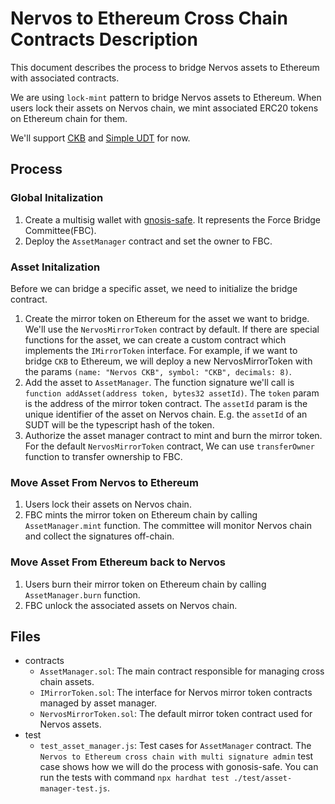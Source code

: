 # Nervos to Ethereum Cross Chain Contracts Description

This document describes the process to bridge Nervos assets to Ethereum with associated contracts.

We are using `lock-mint` pattern to bridge Nervos assets to Ethereum. When users lock their assets on Nervos chain,
we mint associated ERC20 tokens on Ethereum chain for them.

We'll support [CKB](https://www.coingecko.com/en/coins/nervos-network) and
[Simple UDT](https://github.com/nervosnetwork/rfcs/blob/master/rfcs/0025-simple-udt/0025-simple-udt.md) for now.

## Process

### Global Initalization

1. Create a multisig wallet with [gnosis-safe](https://gnosis-safe.io/). It represents the Force Bridge Committee(FBC).
2. Deploy the `AssetManager` contract and set the owner to FBC.

### Asset Initalization

Before we can bridge a specific asset, we need to initialize the bridge contract.

1. Create the mirror token on Ethereum for the asset we want to bridge. We'll use the `NervosMirrorToken` contract by
default. If there are special functions for the asset, we can create a custom contract which implements the
`IMirrorToken` interface. For example, if we want to bridge `CKB` to Ethereum, we will deploy a new NervosMirrorToken
with the params `(name: "Nervos CKB", symbol: "CKB", decimals: 8)`.
2. Add the asset to `AssetManager`. The function signature we'll call is `function addAsset(address token, bytes32 assetId)`.
The `token` param is the address of the mirror token contract. The `assetId` param is the unique identifier of the asset
on Nervos chain. E.g. the `assetId` of an SUDT will be the typescript hash of the token.
3. Authorize the asset manager contract to mint and burn the mirror token. For the default `NervosMirrorToken` contract,
We can use `transferOwner` function to transfer ownership to FBC.

### Move Asset From Nervos to Ethereum

1. Users lock their assets on Nervos chain.
2. FBC mints the mirror token on Ethereum chain by calling `AssetManager.mint` function. The committee will monitor
Nervos chain and collect the signatures off-chain.

### Move Asset From Ethereum back to Nervos

1. Users burn their mirror token on Ethereum chain by calling `AssetManager.burn` function.
2. FBC unlock the associated assets on Nervos chain.

## Files

- contracts
  - `AssetManager.sol`: The main contract responsible for managing cross chain assets.
  - `IMirrorToken.sol`: The interface for Nervos mirror token contracts managed by asset manager.
  - `NervosMirrorToken.sol`: The default mirror token contract used for Nervos assets.
- test
  - `test_asset_manager.js`: Test cases for `AssetManager` contract. The `Nervos to Ethereum cross chain with multi signature admin`
    test case shows how we will do the process with gonosis-safe. You can run the tests with command
    `npx hardhat test ./test/asset-manager-test.js`.
